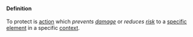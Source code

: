 #### Definition

To protect is [action](https://github.com/gcassel/Modular-Organization-Terminology/blob/master/terms/act.md) which *prevents [damage](https://github.com/gcassel/Modular-Organization-Terminology/blob/master/terms/damage.md)* or *reduces [risk](https://github.com/gcassel/Modular-Organization-Terminology/blob/master/terms/risk.md)* to a [specific](https://github.com/gcassel/Modular-Organization-Terminology/blob/master/terms/specific.md) [element](https://github.com/gcassel/Modular-Organization-Terminology/blob/master/terms/element.md) in a specific [context](https://github.com/gcassel/Modular-Organization-Terminology/blob/master/terms/context.md).

